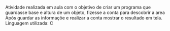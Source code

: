Atividade realizada em aula com o objetivo de criar um programa que guardasse base e altura de um objeto, fizesse a conta para descobrir a area
Após guardar as informaçõe e realizar a conta mostrar o resultado em tela.
Linguagem utilizada: C